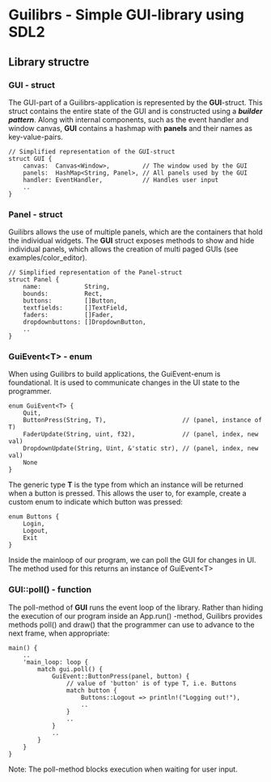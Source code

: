 # Guilibrs - Simple GUI-library using SDL2

## Library structre

### GUI - struct

The GUI-part of a Guilibrs-application is represented by the **GUI**-struct. This struct contains the entire state of the GUI and is constructed using a ***builder pattern***. Along with internal components, such as the event handler and window canvas, **GUI** contains a hashmap with **panels** and their names as key-value-pairs.

    // Simplified representation of the GUI-struct
    struct GUI {
        canvas:  Canvas<Window>,         // The window used by the GUI
        panels:  HashMap<String, Panel>, // All panels used by the GUI
        handler: EventHandler,           // Handles user input
        ..
    }

### Panel - struct

Guilibrs allows the use of multiple panels, which are the containers that hold the individual widgets. The **GUI** struct exposes methods to show and hide individual panels, which allows the creation of multi paged GUIs (see examples/color_editor).

    // Simplified representation of the Panel-struct
    struct Panel {
        name:            String,
        bounds:          Rect,            
        buttons:         []Button,
        textfields:      []TextField,
        faders:          []Fader,
        dropdownbuttons: []DropdownButton,
        ..
    }

### GuiEvent\<T\> - enum

When using Guilibrs to build applications, the GuiEvent-enum is foundational. It is used to communicate changes in the UI state to the programmer.

    enum GuiEvent<T> {
        Quit,
        ButtonPress(String, T),                     // (panel, instance of T)
        FaderUpdate(String, uint, f32),             // (panel, index, new val)
        DropdownUpdate(String, Uint, &'static str), // (panel, index, new val)
        None
    }

The generic type **T** is the type from which an instance will be returned when a button is pressed. This allows the user to, for example, create a custom enum to indicate which button was pressed:

    enum Buttons {
        Login,
        Logout,
        Exit
    }

Inside the mainloop of our program, we can poll the GUI for changes in UI. The method used for this returns an instance of GuiEvent\<T\>

### GUI::poll() - function

The poll-method of **GUI** runs the event loop of the library. Rather than hiding the execution of our program inside an App.run() -method, Guilibrs provides methods poll() and draw() that the programmer can use to advance to the next frame, when appropriate:

    main() {
        ..
        'main_loop: loop {
            match gui.poll() {
                GuiEvent::ButtonPress(panel, button) {
                    // value of 'button' is of type T, i.e. Buttons
                    match button {
                        Buttons::Logout => println!("Logging out!"),
                        ..
                    }
                    ..
                }
                ..
            }
        }
    }

Note: The poll-method blocks execution when waiting for user input.
